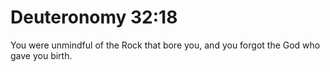 # Deuteronomy 32:18

You were unmindful of the Rock that bore you, and you forgot the God who gave you birth.
